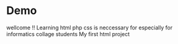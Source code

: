 # Demo 
wellcome !!
Learning html php css is neccessary for especially for informatics collage students
My first html project